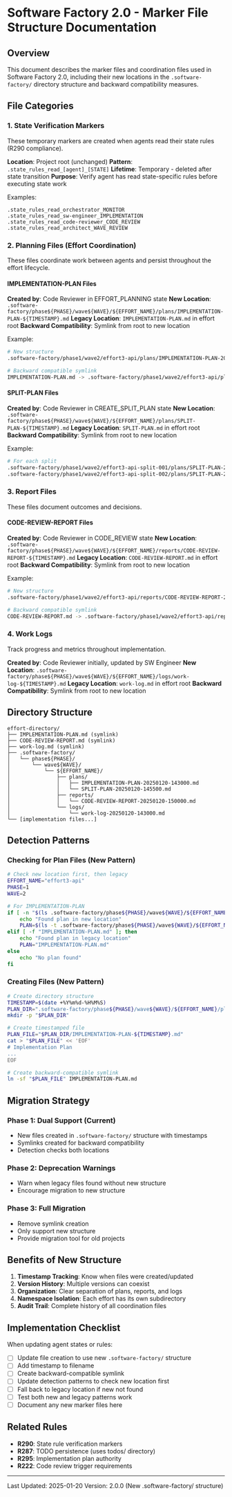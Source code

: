 # Software Factory 2.0 - Marker File Structure Documentation

## Overview

This document describes the marker files and coordination files used in Software Factory 2.0, including their new locations in the `.software-factory/` directory structure and backward compatibility measures.

## File Categories

### 1. State Verification Markers

These temporary markers are created when agents read their state rules (R290 compliance).

**Location**: Project root (unchanged)
**Pattern**: `.state_rules_read_[agent]_[STATE]`
**Lifetime**: Temporary - deleted after state transition
**Purpose**: Verify agent has read state-specific rules before executing state work

Examples:
```
.state_rules_read_orchestrator_MONITOR
.state_rules_read_sw-engineer_IMPLEMENTATION
.state_rules_read_code-reviewer_CODE_REVIEW
.state_rules_read_architect_WAVE_REVIEW
```

### 2. Planning Files (Effort Coordination)

These files coordinate work between agents and persist throughout the effort lifecycle.

#### IMPLEMENTATION-PLAN Files

**Created by**: Code Reviewer in EFFORT_PLANNING state
**New Location**: `.software-factory/phase${PHASE}/wave${WAVE}/${EFFORT_NAME}/plans/IMPLEMENTATION-PLAN-${TIMESTAMP}.md`
**Legacy Location**: `IMPLEMENTATION-PLAN.md` in effort root
**Backward Compatibility**: Symlink from root to new location

Example:
```bash
# New structure
.software-factory/phase1/wave2/effort3-api/plans/IMPLEMENTATION-PLAN-20250120-143000.md

# Backward compatible symlink
IMPLEMENTATION-PLAN.md -> .software-factory/phase1/wave2/effort3-api/plans/IMPLEMENTATION-PLAN-20250120-143000.md
```

#### SPLIT-PLAN Files

**Created by**: Code Reviewer in CREATE_SPLIT_PLAN state
**New Location**: `.software-factory/phase${PHASE}/wave${WAVE}/${EFFORT_NAME}/plans/SPLIT-PLAN-${TIMESTAMP}.md`
**Legacy Location**: `SPLIT-PLAN.md` in effort root
**Backward Compatibility**: Symlink from root to new location

Example:
```bash
# For each split
.software-factory/phase1/wave2/effort3-api-split-001/plans/SPLIT-PLAN-20250120-145500.md
.software-factory/phase1/wave2/effort3-api-split-002/plans/SPLIT-PLAN-20250120-145600.md
```

### 3. Report Files

These files document outcomes and decisions.

#### CODE-REVIEW-REPORT Files

**Created by**: Code Reviewer in CODE_REVIEW state
**New Location**: `.software-factory/phase${PHASE}/wave${WAVE}/${EFFORT_NAME}/reports/CODE-REVIEW-REPORT-${TIMESTAMP}.md`
**Legacy Location**: `CODE-REVIEW-REPORT.md` in effort root
**Backward Compatibility**: Symlink from root to new location

Example:
```bash
# New structure
.software-factory/phase1/wave2/effort3-api/reports/CODE-REVIEW-REPORT-20250120-150000.md

# Backward compatible symlink
CODE-REVIEW-REPORT.md -> .software-factory/phase1/wave2/effort3-api/reports/CODE-REVIEW-REPORT-20250120-150000.md
```

### 4. Work Logs

Track progress and metrics throughout implementation.

**Created by**: Code Reviewer initially, updated by SW Engineer
**New Location**: `.software-factory/phase${PHASE}/wave${WAVE}/${EFFORT_NAME}/logs/work-log-${TIMESTAMP}.md`
**Legacy Location**: `work-log.md` in effort root
**Backward Compatibility**: Symlink from root to new location

## Directory Structure

```
effort-directory/
├── IMPLEMENTATION-PLAN.md (symlink)
├── CODE-REVIEW-REPORT.md (symlink)
├── work-log.md (symlink)
├── .software-factory/
│   └── phase${PHASE}/
│       └── wave${WAVE}/
│           └── ${EFFORT_NAME}/
│               ├── plans/
│               │   ├── IMPLEMENTATION-PLAN-20250120-143000.md
│               │   └── SPLIT-PLAN-20250120-145500.md
│               ├── reports/
│               │   └── CODE-REVIEW-REPORT-20250120-150000.md
│               └── logs/
│                   └── work-log-20250120-143000.md
└── [implementation files...]
```

## Detection Patterns

### Checking for Plan Files (New Pattern)

```bash
# Check new location first, then legacy
EFFORT_NAME="effort3-api"
PHASE=1
WAVE=2

# For IMPLEMENTATION-PLAN
if [ -n "$(ls .software-factory/phase${PHASE}/wave${WAVE}/${EFFORT_NAME}/plans/IMPLEMENTATION-PLAN-*.md 2>/dev/null)" ]; then
    echo "Found plan in new location"
    PLAN=$(ls -t .software-factory/phase${PHASE}/wave${WAVE}/${EFFORT_NAME}/plans/IMPLEMENTATION-PLAN-*.md | head -1)
elif [ -f "IMPLEMENTATION-PLAN.md" ]; then
    echo "Found plan in legacy location"
    PLAN="IMPLEMENTATION-PLAN.md"
else
    echo "No plan found"
fi
```

### Creating Files (New Pattern)

```bash
# Create directory structure
TIMESTAMP=$(date +%Y%m%d-%H%M%S)
PLAN_DIR=".software-factory/phase${PHASE}/wave${WAVE}/${EFFORT_NAME}/plans"
mkdir -p "$PLAN_DIR"

# Create timestamped file
PLAN_FILE="$PLAN_DIR/IMPLEMENTATION-PLAN-${TIMESTAMP}.md"
cat > "$PLAN_FILE" << 'EOF'
# Implementation Plan
...
EOF

# Create backward-compatible symlink
ln -sf "$PLAN_FILE" IMPLEMENTATION-PLAN.md
```

## Migration Strategy

### Phase 1: Dual Support (Current)
- New files created in `.software-factory/` structure with timestamps
- Symlinks created for backward compatibility
- Detection checks both locations

### Phase 2: Deprecation Warnings
- Warn when legacy files found without new structure
- Encourage migration to new structure

### Phase 3: Full Migration
- Remove symlink creation
- Only support new structure
- Provide migration tool for old projects

## Benefits of New Structure

1. **Timestamp Tracking**: Know when files were created/updated
2. **Version History**: Multiple versions can coexist
3. **Organization**: Clear separation of plans, reports, and logs
4. **Namespace Isolation**: Each effort has its own subdirectory
5. **Audit Trail**: Complete history of all coordination files

## Implementation Checklist

When updating agent states or rules:

- [ ] Update file creation to use new `.software-factory/` structure
- [ ] Add timestamp to filename
- [ ] Create backward-compatible symlink
- [ ] Update detection patterns to check new location first
- [ ] Fall back to legacy location if new not found
- [ ] Test both new and legacy patterns work
- [ ] Document any new marker files here

## Related Rules

- **R290**: State rule verification markers
- **R287**: TODO persistence (uses todos/ directory)
- **R295**: Implementation plan authority
- **R222**: Code review trigger requirements

---

Last Updated: 2025-01-20
Version: 2.0.0 (New .software-factory/ structure)